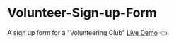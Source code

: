 # Volunteer-Sign-up-Form
A sign up form for a "Volunteering Club"
[Live Demo](https://seifboudokhane.github.io/Volunteer-Sign-up-Form/) :point_left:
